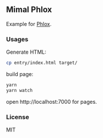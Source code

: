 
Mimal Phlox
----

Example for [Phlox](https://github.com/Quamolit/phlox).

### Usages

Generate HTML:

```bash
cp entry/index.html target/
```

build page:

```bash
yarn
yarn watch
```

open http://localhost:7000 for pages.

### License

MIT
